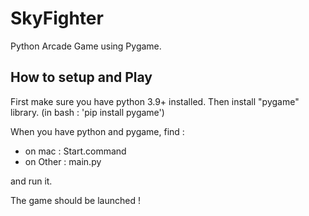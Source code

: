 # SkyFighter
Python Arcade Game using Pygame. 

## How to setup and Play

First make sure you have python 3.9+ installed.
Then install "pygame" library. (in bash : 'pip install pygame')

When you have python and pygame, find :
  - on mac : Start.command
  - on Other : main.py

and run it.

The game should be launched !

